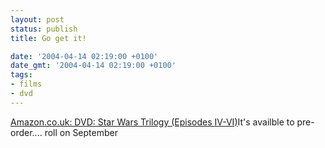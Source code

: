 ```yaml
---
layout: post
status: publish
title: Go get it!

date: '2004-04-14 02:19:00 +0100'
date_gmt: '2004-04-14 02:19:00 +0100'
tags:
- films
- dvd
---
```

<a title="Amazon.co.uk: DVD: Star Wars Trilogy (Episodes IV-VI)" href="http://www.amazon.co.uk/exec/obidos/ASIN/B0001ZE1OU/202-8714334-5233430">Amazon.co.uk: DVD: Star Wars Trilogy (Episodes IV-VI)</a>It's availble to pre-order.... roll on September
